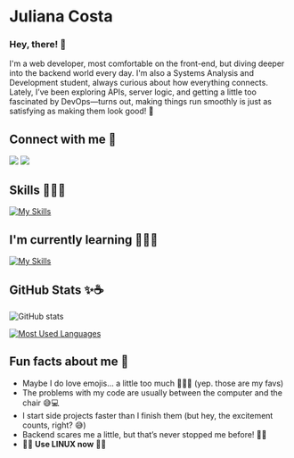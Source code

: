 # Juliana Costa 


### Hey, there! 🤌
I'm a web developer, most comfortable on the front-end, but diving deeper into the backend world every day. I'm also a Systems Analysis and Development student, always curious about how everything connects. Lately, I’ve been exploring APIs, server logic, and getting a little too fascinated by DevOps—turns out, making things run smoothly is just as satisfying as making them look good! 🚀

## Connect with me 💌

[<img src="https://img.shields.io/badge/linkedin-%230077B5.svg?&style=for-the-badge&logo=linkedin&logoColor=white" />](https://www.linkedin.com/in/julianatsoc/) [<img src = "https://img.shields.io/badge/instagram-%23E4405F.svg?&style=for-the-badge&logo=instagram&logoColor=white">](https://www.instagram.com/julianatsoc/)


## Skills 👩🏼‍💻
[![My Skills](https://skillicons.dev/icons?i=php,wordpress,react,js,ts,python,mysql,laravel,tailwindcss,nodejs,express,cpp,bash,cloudflare,docker,figma,github,graphql&theme=dark&perline=9)](https://skillicons.dev)


## I'm currently learning ☝🏻🤓


[![My Skills](https://skillicons.dev/icons?i=java,aws,angular,&theme=dark&perline=9)](https://skillicons.dev)

## GitHub Stats ✨☕
![GitHub stats](https://github-readme-stats-git-masterrstaa-rickstaa.vercel.app/api?username=julianatsoc&hide_title=true&show_icons=true&include_all_commits=true&count_private=true&line_height=25&hide=issues&bg_color=000&title_color=CA2755&text_color=FFF&border_radius=3&border_color=CA2755&icon_color=CA2755&theme=jolly)

[![Most Used Languages](https://github-readme-stats-git-masterrstaa-rickstaa.vercel.app/api/top-langs/?username=julianatsoc&line_height=10&card_width=290&layout=compact&hide_title=false&count_private=true&langs_count=4&show_icons=true&title_color=CA2755&hide=html,css&bg_color=000&text_color=8B8B8B&border_radius=3&border_color=CA2755&count_private=true)](https://github.com/julianatsoc/github-readme-stats)

## Fun facts about me 👀
- Maybe I do love emojis... a little too much 💅🙃🦭 (yep. those are my favs)
- The problems with my code are usually between the computer and the chair 😅💻
- I start side projects faster than I finish them (but hey, the excitement counts, right? 😅)
- Backend scares me a little, but that’s never stopped me before! 🐺🔱
- 🫵🏻 **Use LINUX now** 🫵🏻
